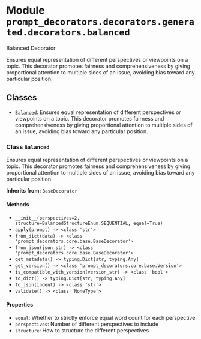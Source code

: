 # Module `prompt_decorators.decorators.generated.decorators.balanced`

Balanced Decorator

Ensures equal representation of different perspectives or viewpoints on a topic. This decorator promotes fairness and comprehensiveness by giving proportional attention to multiple sides of an issue, avoiding bias toward any particular position.

## Classes

- [`Balanced`](#class-balanced): Ensures equal representation of different perspectives or viewpoints on a topic. This decorator promotes fairness and comprehensiveness by giving proportional attention to multiple sides of an issue, avoiding bias toward any particular position.

### Class `Balanced`

Ensures equal representation of different perspectives or viewpoints on a topic. This decorator promotes fairness and comprehensiveness by giving proportional attention to multiple sides of an issue, avoiding bias toward any particular position.

**Inherits from:** `BaseDecorator`

#### Methods

- `__init__(perspectives=2, structure=BalancedStructureEnum.SEQUENTIAL, equal=True)`
- `apply(prompt) -> <class 'str'>`
- `from_dict(data) -> <class 'prompt_decorators.core.base.BaseDecorator'>`
- `from_json(json_str) -> <class 'prompt_decorators.core.base.BaseDecorator'>`
- `get_metadata() -> typing.Dict[str, typing.Any]`
- `get_version() -> <class 'prompt_decorators.core.base.Version'>`
- `is_compatible_with_version(version_str) -> <class 'bool'>`
- `to_dict() -> typing.Dict[str, typing.Any]`
- `to_json(indent) -> <class 'str'>`
- `validate() -> <class 'NoneType'>`
#### Properties

- `equal`: Whether to strictly enforce equal word count for each perspective
- `perspectives`: Number of different perspectives to include
- `structure`: How to structure the different perspectives
